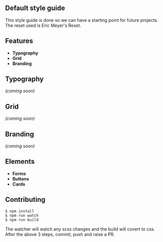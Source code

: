 ## Default style guide

This style guide is done so we can have a starting point for future projects.
The reset used is Eric Meyer's Reset.

## Features
- **Typography**
- **Grid**
- **Branding**

## Typography
_(coming soon)_

## Grid
_(coming soon)_

## Branding
_(coming soon)_

## Elements
- **Forms**
- **Buttons**
- **Cards**

## Contributing
```
$ npm install
$ npm run watch
$ npm run build
```
The watcher will watch any scss changes and the build will covert to css.
After the above 3 steps, commit, push and raise a PR.
